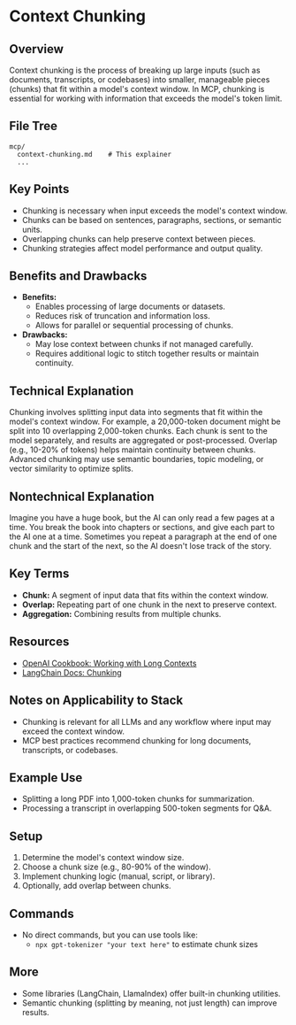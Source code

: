 # Context Chunking

## Overview
Context chunking is the process of breaking up large inputs (such as documents, transcripts, or codebases) into smaller, manageable pieces (chunks) that fit within a model's context window. In MCP, chunking is essential for working with information that exceeds the model's token limit.

## File Tree
```
mcp/
  context-chunking.md    # This explainer
  ...
```

## Key Points
- Chunking is necessary when input exceeds the model's context window.
- Chunks can be based on sentences, paragraphs, sections, or semantic units.
- Overlapping chunks can help preserve context between pieces.
- Chunking strategies affect model performance and output quality.

## Benefits and Drawbacks
- **Benefits:**
  - Enables processing of large documents or datasets.
  - Reduces risk of truncation and information loss.
  - Allows for parallel or sequential processing of chunks.
- **Drawbacks:**
  - May lose context between chunks if not managed carefully.
  - Requires additional logic to stitch together results or maintain continuity.

## Technical Explanation
Chunking involves splitting input data into segments that fit within the model's context window. For example, a 20,000-token document might be split into 10 overlapping 2,000-token chunks. Each chunk is sent to the model separately, and results are aggregated or post-processed. Overlap (e.g., 10-20% of tokens) helps maintain continuity between chunks. Advanced chunking may use semantic boundaries, topic modeling, or vector similarity to optimize splits.

## Nontechnical Explanation
Imagine you have a huge book, but the AI can only read a few pages at a time. You break the book into chapters or sections, and give each part to the AI one at a time. Sometimes you repeat a paragraph at the end of one chunk and the start of the next, so the AI doesn't lose track of the story.

## Key Terms
- **Chunk:** A segment of input data that fits within the context window.
- **Overlap:** Repeating part of one chunk in the next to preserve context.
- **Aggregation:** Combining results from multiple chunks.

## Resources
- [OpenAI Cookbook: Working with Long Contexts](https://cookbook.openai.com/examples/how_to_handle_long_contexts)
- [LangChain Docs: Chunking](https://python.langchain.com/docs/modules/data_connection/document_transformers/)

## Notes on Applicability to Stack
- Chunking is relevant for all LLMs and any workflow where input may exceed the context window.
- MCP best practices recommend chunking for long documents, transcripts, or codebases.

## Example Use
- Splitting a long PDF into 1,000-token chunks for summarization.
- Processing a transcript in overlapping 500-token segments for Q&A.

## Setup
1. Determine the model's context window size.
2. Choose a chunk size (e.g., 80-90% of the window).
3. Implement chunking logic (manual, script, or library).
4. Optionally, add overlap between chunks.

## Commands
- No direct commands, but you can use tools like:
  - `npx gpt-tokenizer "your text here"` to estimate chunk sizes

## More
- Some libraries (LangChain, LlamaIndex) offer built-in chunking utilities.
- Semantic chunking (splitting by meaning, not just length) can improve results. 